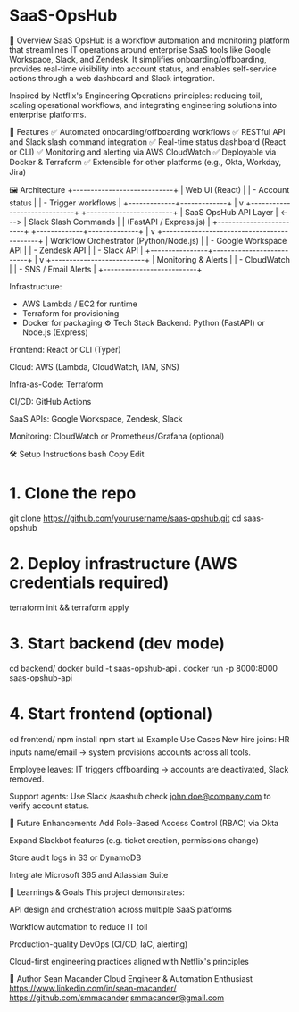 # SaaS-OpsHub
🚀 Overview
SaaS OpsHub is a workflow automation and monitoring platform that streamlines IT operations around enterprise SaaS tools like Google Workspace, Slack, and Zendesk. It simplifies onboarding/offboarding, provides real-time visibility into account status, and enables self-service actions through a web dashboard and Slack integration.

Inspired by Netflix's Engineering Operations principles: reducing toil, scaling operational workflows, and integrating engineering solutions into enterprise platforms.

📌 Features
✅ Automated onboarding/offboarding workflows
✅ RESTful API and Slack slash command integration
✅ Real-time status dashboard (React or CLI)
✅ Monitoring and alerting via AWS CloudWatch
✅ Deployable via Docker & Terraform
✅ Extensible for other platforms (e.g., Okta, Workday, Jira)

🖼️ Architecture
+----------------------------+
|        Web UI (React)     |
|  - Account status         |
|  - Trigger workflows      |
+-------------+-------------+
              |
              v
+-----------------------------+       +------------------------+
|     SaaS OpsHub API Layer  | <---> |  Slack Slash Commands   |
|  (FastAPI / Express.js)    |       +------------------------+
+-------------+--------------+
              |
              v
+-------------------------------------------+
| Workflow Orchestrator (Python/Node.js)    |
| - Google Workspace API                    |
| - Zendesk API                             |
| - Slack API                               |
+----------------+--------------------------+
                 |
                 v
       +--------------------------+
       |  Monitoring & Alerts     |
       |  - CloudWatch            |
       |  - SNS / Email Alerts    |
       +--------------------------+

Infrastructure:
- AWS Lambda / EC2 for runtime
- Terraform for provisioning
- Docker for packaging
⚙️ Tech Stack
Backend: Python (FastAPI) or Node.js (Express)

Frontend: React or CLI (Typer)

Cloud: AWS (Lambda, CloudWatch, IAM, SNS)

Infra-as-Code: Terraform

CI/CD: GitHub Actions

SaaS APIs: Google Workspace, Zendesk, Slack

Monitoring: CloudWatch or Prometheus/Grafana (optional)

🛠️ Setup Instructions
bash
Copy
Edit
# 1. Clone the repo
git clone https://github.com/yourusername/saas-opshub.git
cd saas-opshub

# 2. Deploy infrastructure (AWS credentials required)
terraform init && terraform apply

# 3. Start backend (dev mode)
cd backend/
docker build -t saas-opshub-api .
docker run -p 8000:8000 saas-opshub-api

# 4. Start frontend (optional)
cd frontend/
npm install
npm start
📊 Example Use Cases
New hire joins: HR inputs name/email → system provisions accounts across all tools.

Employee leaves: IT triggers offboarding → accounts are deactivated, Slack removed.

Support agents: Use Slack /saashub check john.doe@company.com to verify account status.

📎 Future Enhancements
Add Role-Based Access Control (RBAC) via Okta

Expand Slackbot features (e.g. ticket creation, permissions change)

Store audit logs in S3 or DynamoDB

Integrate Microsoft 365 and Atlassian Suite

🧠 Learnings & Goals
This project demonstrates:

API design and orchestration across multiple SaaS platforms

Workflow automation to reduce IT toil

Production-quality DevOps (CI/CD, IaC, alerting)

Cloud-first engineering practices aligned with Netflix's principles

👤 Author
Sean Macander
Cloud Engineer & Automation Enthusiast
https://www.linkedin.com/in/sean-macander/
https://github.com/smmacander
smmacander@gmail.com
